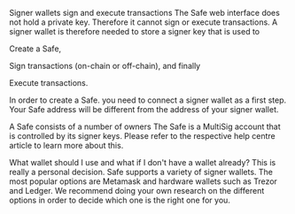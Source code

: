 Signer wallets sign and execute transactions
The Safe web interface does not hold a private key. Therefore it cannot sign or execute transactions. A signer wallet is therefore needed to store a signer key that is used to

Create a Safe,

Sign transactions (on-chain or off-chain), and finally

Execute transactions.

In order to create a Safe. you need to connect a signer wallet as a first step. Your Safe address will be different from the address of your signer wallet.

 

A Safe consists of a number of owners
The Safe is a MultiSig account that is controlled by its signer keys. Please refer to the respective help centre article to learn more about this.

 

What wallet should I use and what if I don't have a wallet already?
This is really a personal decision. Safe supports a variety of signer wallets. The most popular options are Metamask and hardware wallets such as Trezor and Ledger. We recommend doing your own research on the different options in order to decide which one is the right one for you.